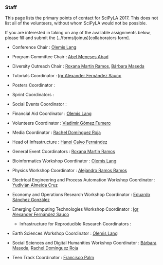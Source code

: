 
### Staff

This page lists the primary points of contact for SciPyLA 2017.
This does not list all of the volunteers, without whom SciPyLA would not be possible.

If you are interested in taking on any of the available assignments below,
please fill and submit the (../forms/joinus)[collaborators form].

- Conference Chair : [Olemis Lang](http://linkedin.com/in/olemis)
- Program Committee Chair : [Abel Meneses Abad](https://cu.linkedin.com/in/abel-abel-meneses-abad-1450ba3a)
- Diversity Outreach Chair : [Roxana Martin Ramos](https://www.linkedin.com/in/roxana-martin-ramos-50711948/), [Bárbara Maseda](http://www.linkedin.com/in/barbaramaseda/)
- Tutorials Coordinator : [Igr Alexander Fernández Sauco](https://www.linkedin.com/in/igr-alex%C3%A1nder-fern%C3%A1ndez-sa%C3%BAco-34374062/)
- Posters Coordinator : 
- Sprint Coordinators :
- Social Events Coordinator : 
- Financial Aid Coordinator : [Olemis Lang](http://linkedin.com/in/olemis)
- Volunteers Coordinator : [Vladimir Gómez Fumero](https://www.linkedin.com/in/vladimir-g%C3%B3mez-fumero-55aa8513b)
- Media Coordinator : [Rachel Domínguez Roja](https://www.linkedin.com/in/rachel-dom%C3%ADnguez-b5271891/)
- Head of Infrastructure : [Hanoi Calvo Fernández](https://www.facebook.com/hanoicalvofernandez)

- General Event Coordinators : [Roxana Martin Ramos](https://www.linkedin.com/in/roxana-martin-ramos-50711948/)
- Bioinformatics Workshop Coordinator : [Olemis Lang](http://linkedin.com/in/olemis)
- Physics Workshop Coordinator : [Alejandro Ramos Ramos](https://www.facebook.com/alejandro.ramosramos.35)
- Electrical Engineering and Process Automation Workshop Coordinator : [Yudivián Almeida Cruz](https://www.linkedin.com/in/yudivi%C3%A1n-almeida-cruz-a534a8a4/)
- Economy and Operations Research Workshop Coordinator : [Eduardo Sánchez González](https://www.linkedin.com/in/eduardo-s%C3%A1nchez-gonz%C3%A1lez-13750889/)
- Emerging Computing Technologies Workshop Coordinator : [Igr Alexander Fernández Sauco](https://www.linkedin.com/in/igr-alex%C3%A1nder-fern%C3%A1ndez-sa%C3%BAco-34374062/)
  * Infrastructure for Reproducible Research Coordinators : 
- Earth Sciences Workshop Coordinator : [Olemis Lang](http://linkedin.com/in/olemis)
- Social Sciences and Digital Humanities Workshop Coordinator : [Bárbara Maseda](http://www.linkedin.com/in/barbaramaseda/), [Rachel Domínguez Roja](https://www.linkedin.com/in/rachel-dom%C3%ADnguez-b5271891/)

- Teen Track Coordinator : [Francisco Palm](http://www.linkedin.com/in/fpalm)


